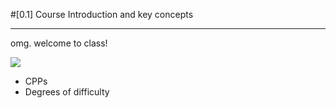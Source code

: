 #[0.1] Course Introduction and key concepts
***
omg. welcome to class!

![](BearWave.gif)

- CPPs
- Degrees of difficulty